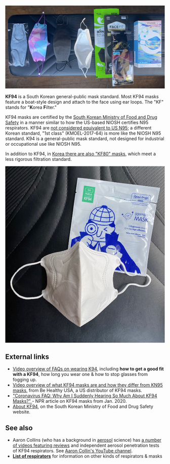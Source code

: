![Some KF94 masks. Pictured masks are the classic "boat style" KF94. Note that masklab (pictured) is not a certified KF94, but is "KF style." Left to right: masklab, masklab, BOTN large black, masklab, BOTN large black, Bluna Face Fit, LG Airwasher, masklab.](media/kf94-examples.jpg)

**KF94** is a South Korean general-public mask standard. Most KF94 masks feature a boat-style design and attach to the face using ear loops. The "KF" stands for "**K**orea **F**ilter."

KF94 masks are certified by the [South Korean Ministry of Food and Drug Safety](https://mfds.go.kr/eng/brd/m_65/view.do?seq=11&srchFr=&srchTo=&srchWord=&srchTp=&itm_seq_1=0&itm_seq_2=0&multi_itm_seq=0&company_cd=&company_nm=&page=1) in a manner similar to how the US-based NIOSH certifies N95 respirators. KF94 are [not considered equivalent to US N95](https://multimedia.3m.com/mws/media/1793278O/3m-anz-2020-respiratory-protection-faq-healthcare.pdf); a different Korean standard, "1st class" (KMOEL-2017-64) is more like the NIOSH N95 standard. K94 is a general-public mask standard, not designed for industrial or occupational use like NIOSH N95.

In addition to KF94, in [Korea there are also "KF80" masks](https://www.mfds.go.kr/eng/brd/m_75/view.do?seq=35&srchFr=&srchTo=&srchWord=&srchTp=&itm_seq_1=0&itm_seq_2=0&multi_itm_seq=0&company_cd=&company_nm=&page=1), which meet a less rigorous filtration standard.

![In addition to the iconic boat style (sometimes called "3D") KF94 design, there is also a bifold ("2D") KF94 design.](media/2d-KF94-design.JPG)

## External links

-   [Video overview of FAQs on wearing K94](https://www.youtube.com/watch?v=_In-nBP6WkQ), including **how to get a good fit with a KF94**, how long you wear one & how to stop glasses from fogging up.
-   [Video overview of what KF94 masks are and how they differ from KN95 masks](https://www.youtube.com/watch?app=desktop&v=hf4fAujzLL0), from Be Healthy USA, a US distributor of KF94 masks.
-   ["Coronavirus FAQ: Why Am I Suddenly Hearing So Much About KF94 Masks?" ](https://www.npr.org/sections/goatsandsoda/2021/01/22/959683338/coronavirus-faq-why-am-i-suddenly-hearing-so-much-about-kf94-masks)- NPR article on KF94 masks from Jan. 2020.
-   [About KF94](https://www.mfds.go.kr/eng/brd/m_75/view.do?seq=35&srchFr=&srchTo=&srchWord=&srchTp=&itm_seq_1=0&itm_seq_2=0&multi_itm_seq=0&company_cd=&company_nm=&page=1), on the South Korean Ministry of Food and Drug Safety website.

## See also

-   Aaron Collins (who has a background in [aerosol](/Aerosol) science) has [a number of videos featuring reviews](https://www.youtube.com/watch?v=WE5Uo3F2TdU) and independent aerosol penetration tests of KF94 respirators. See [Aaron Collin's YouTube channel](https://www.youtube.com/user/coll0412/videos).
-   **[List of respirators](/List_of_respirators)** for information on other kinds of respirators & masks

